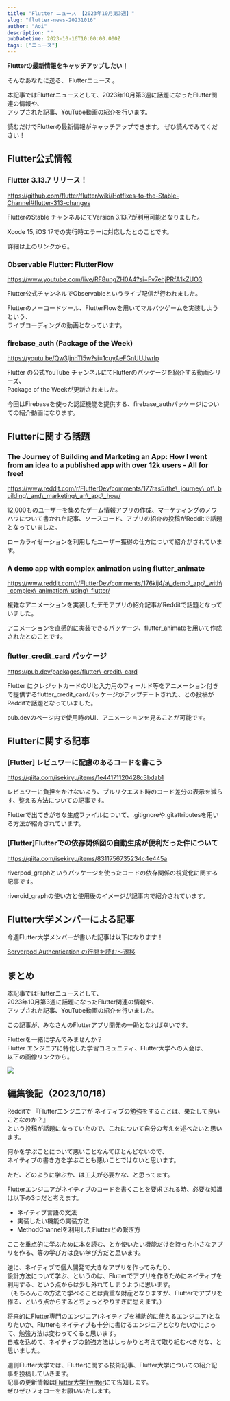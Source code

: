 ```yaml
---
title: "Flutter ニュース 【2023年10月第3週】"
slug: "flutter-news-20231016"
author: "Aoi"
description: ""
pubDatetime: 2023-10-16T10:00:00.000Z
tags: ["ニュース"]
---
```


**Flutterの最新情報をキャッチアップしたい！**

そんなあなたに送る、 Flutterニュース 。

本記事ではFlutterニュースとして、2023年10月第3週に話題になったFlutter関連の情報や、  
アップされた記事、YouTube動画の紹介を行います。

読むだけでFlutterの最新情報がキャッチアップできます。 ぜひ読んでみてください！

## Flutter公式情報

### Flutter 3.13.7 リリース！

https://github.com/flutter/flutter/wiki/Hotfixes-to-the-Stable-Channel#flutter-313-changes

FlutterのStable チャンネルにてVersion 3.13.7が利用可能となりました。

Xcode 15, iOS 17での実行時エラーに対応したとのことです。

詳細は上のリンクから。

### Observable Flutter: FlutterFlow

https://www.youtube.com/live/RF8ungZH0A4?si=Fv7ehjPRfA1kZUO3

Flutter公式チャンネルでObservable<Flutter>というライブ配信が行われました。

Flutterのノーコードツール、FlutterFlowを用いてマルバツゲームを実装しようという、  
ライブコーディングの動画となっています。

### firebase\_auth (Package of the Week)

https://youtu.be/Qw3IjnhTl5w?si=1cuyAeFGnUUJwrlp

Flutter の公式YouTube チャンネルにてFlutterのパッケージを紹介する動画シリーズ、  
Package of the Weekが更新されました。

今回はFirebaseを使った認証機能を提供する、firebase\_authパッケージについての紹介動画になります。

## Flutterに関する話題

### The Journey of Building and Marketing an App: How I went from an idea to a published app with over 12k users - All for free!

https://www.reddit.com/r/FlutterDev/comments/177ras5/the\_journey\_of\_building\_and\_marketing\_an\_app\_how/

12,000ものユーザーを集めたゲーム情報アプリの作成、マーケティングのノウハウについて書かれた記事、ソースコード、アプリの紹介の投稿がRedditで話題となっていました。

ローカライゼーションを利用したユーザー獲得の仕方について紹介がされています。

### A demo app with complex animation using flutter\_animate

https://www.reddit.com/r/FlutterDev/comments/176kij4/a\_demo\_app\_with\_complex\_animation\_using\_flutter/

複雑なアニメーションを実装したデモアプリの紹介記事がRedditで話題となっていました。

アニメーションを直感的に実装できるパッケージ、flutter\_animateを用いて作成されたとのことです。

### flutter\_credit\_card パッケージ

https://pub.dev/packages/flutter\_credit\_card

Flutter にクレジットカードのUIと入力用のフィールド等をアニメーション付きで提供するflutter\_credit\_cardパッケージがアップデートされた、との投稿がRedditで話題となっていました。

pub.devのページ内で使用時のUI、アニメーションを見ることが可能です。

## Flutterに関する記事

### \[Flutter\] レビュワーに配慮のあるコードを書こう

https://qiita.com/isekiryu/items/1e44171120428c3bdab1

レビュワーに負担をかけないよう、プルリクエスト時のコード差分の表示を減らす、整える方法についての記事です。

Flutterで出てきがちな生成ファイルについて、.gitignoreや.gitattributesを用いる方法が紹介されています。

### \[Flutter\]Flutterでの依存関係図の自動生成が便利だった件について

https://qiita.com/isekiryu/items/8311756735234c4e445a

riverpod\_graphというパッケージを使ったコードの依存関係の視覚化に関する記事です。

riveroid\_graphの使い方と使用後のイメージが記事内で紹介されています。

## Flutter大学メンバーによる記事

今週Flutter大学メンバーが書いた記事は以下になります！

[Serverpod Authentication の行間を読む〜遷移](https://zenn.dev/flutteruniv_dev/articles/51b7d6c65b2066)

## まとめ

本記事ではFlutterニュースとして、  
2023年10月第3週に話題になったFlutter関連の情報や、  
アップされた記事、YouTube動画の紹介を行いました。

この記事が、みなさんのFlutterアプリ開発の一助となれば幸いです。

Flutterを一緒に学んでみませんか？  
Flutter エンジニアに特化した学習コミュニティ、Flutter大学への入会は、  
以下の画像リンクから。

[![](https://blog.flutteruniv.com/wp-content/uploads/2022/07/Flutter大学バナー.png)](//flutteruniv.com)

## 編集後記（2023/10/16）

Redditで 『Flutterエンジニアが ネイティブの勉強をすることは、果たして良いことなのか？』  
という投稿が話題になっていたので、これについて自分の考えを述べたいと思います。

何かを学ぶことについて悪いことなんてほとんどないので、  
ネイティブの書き方を学ぶことも悪いことではないと思います。

ただ、どのように学ぶか、は工夫が必要かな、と思ってます。

Flutterエンジニアがネイティブのコードを書くことを要求される時、必要な知識は以下の3つだと考えます。

*   ネイティブ言語の文法
*   実装したい機能の実装方法
*   MethodChannelを利用したFlutterとの繋ぎ方

ここを重点的に学ぶために本を読む、とか使いたい機能だけを持った小さなアプリを作る、等の学び方は良い学び方だと思います。

逆に、ネイティブで個人開発で大きなアプリを作ってみたり、  
設計方法について学ぶ、というのは、Flutterでアプリを作るためにネイティブを利用する、という点からは少し外れてしまうように思います。  
（もちろんこの方法で学べることは貴重な財産となりますが、Flutterでアプリを作る、という点からするとちょっとやりすぎに思えます。）

将来的にFlutter専門のエンジニア(ネイティブを補助的に使えるエンジニア)となりたいか、Flutterもネイティブも十分に書けるエンジニアとなりたいかによって、勉強方法は変わってくると思います。  
自戒を込めて、ネイティブの勉強方法はしっかりと考えて取り組むべきだな、と思いました。

週刊Flutter大学では、Flutterに関する技術記事、Flutter大学についての紹介記事を投稿していきます。  
記事の更新情報は[Flutter大学Twitter](https://twitter.com/FlutterUniv)にて告知します。  
ぜひぜひフォローをお願いいたします。